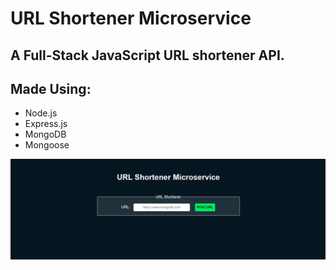 # URL Shortener Microservice
## A Full-Stack JavaScript URL shortener API.

## Made Using:
- Node.js
- Express.js
- MongoDB
- Mongoose

![ScreenShot](/assets/screenshot.png)

